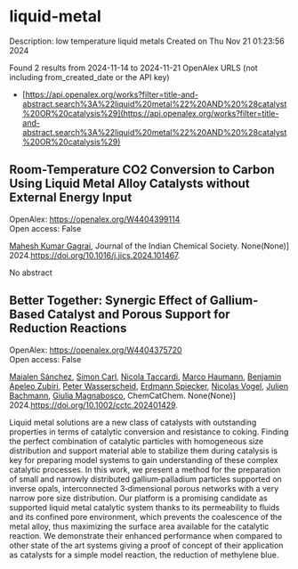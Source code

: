 # liquid-metal
Description: low temperature liquid metals
Created on Thu Nov 21 01:23:56 2024

Found 2 results from 2024-11-14 to 2024-11-21
OpenAlex URLS (not including from_created_date or the API key)
- [https://api.openalex.org/works?filter=title-and-abstract.search%3A%22liquid%20metal%22%20AND%20%28catalyst%20OR%20catalysis%29](https://api.openalex.org/works?filter=title-and-abstract.search%3A%22liquid%20metal%22%20AND%20%28catalyst%20OR%20catalysis%29)

## Room-Temperature CO2 Conversion to Carbon Using Liquid Metal Alloy Catalysts without External Energy Input   

OpenAlex: https://openalex.org/W4404399114    
Open access: False
    
[Mahesh Kumar Gagrai](https://openalex.org/A5047299189), Journal of the Indian Chemical Society. None(None)] 2024.https://doi.org/10.1016/j.jics.2024.101467.
    
No abstract    

    

## Better Together: Synergic Effect of Gallium‐Based Catalyst and Porous Support for Reduction Reactions   

OpenAlex: https://openalex.org/W4404375720    
Open access: False
    
[Maialen Sánchez](https://openalex.org/A5103511840), [Simon Carl](https://openalex.org/A5090479714), [Nicola Taccardi](https://openalex.org/A5001718718), [Marco Haumann](https://openalex.org/A5040845269), [Benjamin Apeleo Zubiri](https://openalex.org/A5046935930), [Peter Wasserscheid](https://openalex.org/A5039726667), [Erdmann Spiecker](https://openalex.org/A5062733366), [Nicolas Vogel](https://openalex.org/A5090374920), [Julien Bachmann](https://openalex.org/A5002887494), [Giulia Magnabosco](https://openalex.org/A5025433382), ChemCatChem. None(None)] 2024.https://doi.org/10.1002/cctc.202401429.
    
Liquid metal solutions are a new class of catalysts with outstanding properties in terms of catalytic conversion and resistance to coking. Finding the perfect combination of catalytic particles with homogeneous size distribution and support material able to stabilize them during catalysis is key for preparing model systems to gain understanding of these complex catalytic processes. In this work, we present a method for the preparation of small and narrowly distributed gallium‐palladium particles supported on inverse opals, interconnected 3‐dimensional porous networks with a very narrow pore size distribution. Our platform is a promising candidate as supported liquid metal catalytic system thanks to its permeability to fluids and its confined pore environment, which prevents the coalescence of the metal alloy, thus maximizing the surface area available for the catalytic reaction. We demonstrate their enhanced performance when compared to other state of the art systems giving a proof of concept of their application as catalysts for a simple model reaction, the reduction of methylene blue.    

    
